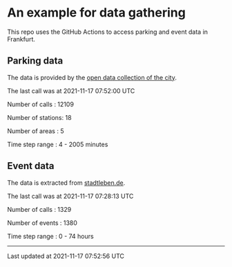 # An example for data gathering

This repo uses the GitHub Actions to access parking and event data in Frankfurt.

## Parking data
The data is provided by the [open data collection of the city](https://www.offenedaten.frankfurt.de/).

The last call was at 2021-11-17 07:52:00 UTC

Number of calls   : 12109

Number of stations:    18

Number of areas   :     5

Time step range   :     4 -  2005 minutes


## Event data
The data is extracted from [stadtleben.de](https://stadtleben.de/frankfurt/).

The last call was at 2021-11-17 07:28:13 UTC

Number of calls   : 1329

Number of events  : 1380

Time step range   :    0 -   74 hours


----

Last updated at 2021-11-17 07:52:56 UTC

